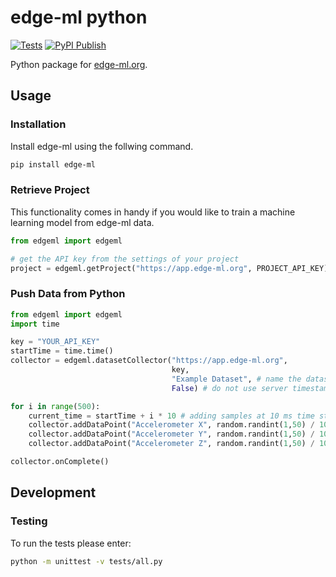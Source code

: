 # edge-ml python
[![Tests](https://github.com/edge-ml/python/actions/workflows/tests.yml/badge.svg)](https://github.com/edge-ml/python/actions/workflows/tests.yml)
[![PyPI Publish](https://github.com/edge-ml/python/actions/workflows/PyPIPublish.yml/badge.svg)](https://github.com/edge-ml/python/actions/workflows/PyPIPublish.yml)

Python package for [edge-ml.org](https://edge-ml.org).

## Usage
### Installation
Install edge-ml using the follwing command.
```bash
pip install edge-ml
```

### Retrieve Project
This functionality comes in handy if you would like to train a machine learning model from edge-ml data.
```python
from edgeml import edgeml

# get the API key from the settings of your project
project = edgeml.getProject("https://app.edge-ml.org", PROJECT_API_KEY) 
```

### Push Data from Python
```python
from edgeml import edgeml
import time

key = "YOUR_API_KEY"
startTime = time.time()
collector = edgeml.datasetCollector("https://app.edge-ml.org",
                                    key,
                                    "Example Dataset", # name the dataset you would like to upload
                                    False) # do not use server timestamps

for i in range(500):
    current_time = startTime + i * 10 # adding samples at 10 ms time steps
    collector.addDataPoint("Accelerometer X", random.randint(1,50) / 10.0, current_time) 
    collector.addDataPoint("Accelerometer Y", random.randint(1,50) / 10.0, current_time) 
    collector.addDataPoint("Accelerometer Z", random.randint(1,50) / 10.0, current_time) 

collector.onComplete()
```

## Development
### Testing
To run the tests please enter:

```bash
python -m unittest -v tests/all.py
```
